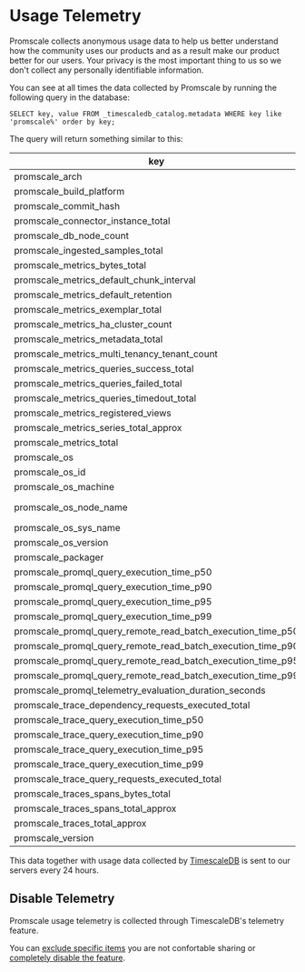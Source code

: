 # Usage Telemetry

Promscale collects anonymous usage data to help us better understand how the
community uses our products and as a result make our product better for our
users. Your privacy is the most important thing to us so we don't collect any
personally identifiable information.

You can see at all times the data collected by Promscale by running the following
query in the database:

`SELECT key, value FROM _timescaledb_catalog.metadata WHERE key like 'promscale%' order by key;`

The query will return something similar to this:

| key                                                         | value        |
|-------------------------------------------------------------|--------------|
| promscale_arch                                              | amd64        |
| promscale_build_platform                                    |              |
| promscale_commit_hash                                       |              |
| promscale_connector_instance_total                          | 1            |
| promscale_db_node_count                                     | 0            |
| promscale_ingested_samples_total                            | 0            |
| promscale_metrics_bytes_total                               | 0            |
| promscale_metrics_default_chunk_interval                    | 08:00:00     |
| promscale_metrics_default_retention                         | 90 days      |
| promscale_metrics_exemplar_total                            | 0            |
| promscale_metrics_ha_cluster_count                          | 0            |
| promscale_metrics_metadata_total                            | 0            |
| promscale_metrics_multi_tenancy_tenant_count                | 0            |
| promscale_metrics_queries_success_total                     | 0            |
| promscale_metrics_queries_failed_total                      | 0            |
| promscale_metrics_queries_timedout_total                    | 0            |
| promscale_metrics_registered_views                          | 0            |
| promscale_metrics_series_total_approx                       | 0            |
| promscale_metrics_total                                     | 0            |
| promscale_os                                                | linux        |
| promscale_os_id                                             | ubuntu       |
| promscale_os_machine                                        | x86_64       |
| promscale_os_node_name                                      | ubuntu-focal |
| promscale_os_sys_name                                       | Linux        |
| promscale_os_version                                        | 20.04        |
| promscale_packager                                          | unknown      |
| promscale_promql_query_execution_time_p50                   | 0.0000       |
| promscale_promql_query_execution_time_p90                   | 0.0000       |
| promscale_promql_query_execution_time_p95                   | 0.0000       |
| promscale_promql_query_execution_time_p99                   | 0.0000       |
| promscale_promql_query_remote_read_batch_execution_time_p50 | 0.0000       |
| promscale_promql_query_remote_read_batch_execution_time_p90 | 0.0000       |
| promscale_promql_query_remote_read_batch_execution_time_p95 | 0.0000       |
| promscale_promql_query_remote_read_batch_execution_time_p99 | 0.0000       |
| promscale_promql_telemetry_evaluation_duration_seconds      | 1.027        |
| promscale_trace_dependency_requests_executed_total          | 0            |
| promscale_trace_query_execution_time_p50                    | 0.0000       |
| promscale_trace_query_execution_time_p90                    | 0.0000       |
| promscale_trace_query_execution_time_p95                    | 0.0000       |
| promscale_trace_query_execution_time_p99                    | 0.0000       |
| promscale_trace_query_requests_executed_total               | 0            |
| promscale_traces_spans_bytes_total                          | 65536        |
| promscale_traces_spans_total_approx                         | 0            |
| promscale_traces_total_approx                               | 0            |
| promscale_version                                           | 0.8.0        |

This data together with usage data collected by
[TimescaleDB](https://docs.timescale.com/timescaledb/latest/how-to-guides/configuration/telemetry/)
is sent to our servers every 24 hours.

## Disable Telemetry

Promscale usage telemetry is collected through TimescaleDB's telemetry feature.

You can [exclude specific items](https://docs.timescale.com/timescaledb/latest/how-to-guides/configuration/telemetry/#change-what-is-included-the-telemetry-report) you are not confortable sharing
or [completely disable the feature](https://docs.timescale.com/timescaledb/latest/how-to-guides/configuration/telemetry/#disable-telemetry).
